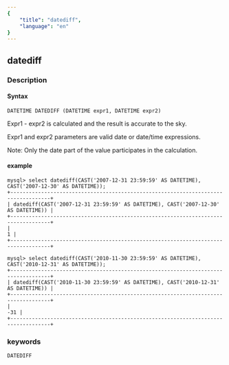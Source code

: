 ```yaml
---
{
    "title": "datediff",
    "language": "en"
}
---
```


<!-- 
Licensed to the Apache Software Foundation (ASF) under one
or more contributor license agreements.  See the NOTICE file
distributed with this work for additional information
regarding copyright ownership.  The ASF licenses this file
to you under the Apache License, Version 2.0 (the
"License"); you may not use this file except in compliance
with the License.  You may obtain a copy of the License at

  http://www.apache.org/licenses/LICENSE-2.0

Unless required by applicable law or agreed to in writing,
software distributed under the License is distributed on an
"AS IS" BASIS, WITHOUT WARRANTIES OR CONDITIONS OF ANY
KIND, either express or implied.  See the License for the
specific language governing permissions and limitations
under the License.
-->


## datediff
### Description
#### Syntax

`DATETIME DATEDIFF (DATETIME expr1, DATETIME expr2)`


Expr1 - expr2 is calculated and the result is accurate to the sky.

Expr1 and expr2 parameters are valid date or date/time expressions.

Note: Only the date part of the value participates in the calculation.

#### example

```
mysql> select datediff(CAST('2007-12-31 23:59:59' AS DATETIME), CAST('2007-12-30' AS DATETIME));
+-----------------------------------------------------------------------------------+
| datediff(CAST('2007-12-31 23:59:59' AS DATETIME), CAST('2007-12-30' AS DATETIME)) |
+-----------------------------------------------------------------------------------+
|                                                                                 1 |
+-----------------------------------------------------------------------------------+

mysql> select datediff(CAST('2010-11-30 23:59:59' AS DATETIME), CAST('2010-12-31' AS DATETIME));
+-----------------------------------------------------------------------------------+
| datediff(CAST('2010-11-30 23:59:59' AS DATETIME), CAST('2010-12-31' AS DATETIME)) |
+-----------------------------------------------------------------------------------+
|                                                                               -31 |
+-----------------------------------------------------------------------------------+
```
### keywords
    DATEDIFF
